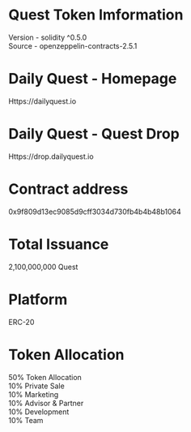 # Quest Token Imformation
Version - solidity ^0.5.0<br>
Source - openzeppelin-contracts-2.5.1

# Daily Quest - Homepage
Https://dailyquest.io

# Daily Quest - Quest Drop
Https://drop.dailyquest.io

# Contract address
0x9f809d13ec9085d9cff3034d730fb4b4b48b1064

# Total Issuance
2,100,000,000 Quest

# Platform
ERC-20

# Token Allocation
50% Token Allocation<br>
10% Private Sale<br>
10% Marketing<br>
10% Advisor & Partner<br>
10% Development<br>
10% Team<br>
